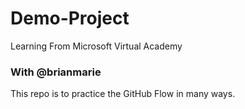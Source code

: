 # Demo-Project
Learning From Microsoft Virtual Academy
### With @brianmarie 

This repo is to practice the GitHub Flow in many ways.
